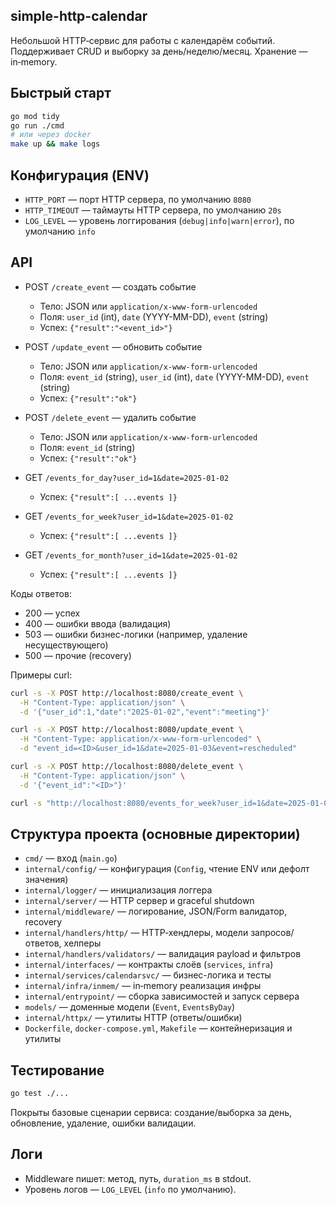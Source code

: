 ## simple-http-calendar

Небольшой HTTP‑сервис для работы с календарём событий. Поддерживает CRUD и выборку за день/неделю/месяц. Хранение — in‑memory.

## Быстрый старт
```bash
go mod tidy
go run ./cmd
# или через docker
make up && make logs
```

## Конфигурация (ENV)
- `HTTP_PORT` — порт HTTP сервера, по умолчанию `8080`
- `HTTP_TIMEOUT` — таймауты HTTP сервера, по умолчанию `20s`
- `LOG_LEVEL` — уровень логгирования (`debug|info|warn|error`), по умолчанию `info`

## API
- POST `/create_event` — создать событие
  - Тело: JSON или `application/x-www-form-urlencoded`
  - Поля: `user_id` (int), `date` (YYYY-MM-DD), `event` (string)
  - Успех: `{"result":"<event_id>"}`

- POST `/update_event` — обновить событие
  - Тело: JSON или `application/x-www-form-urlencoded`
  - Поля: `event_id` (string), `user_id` (int), `date` (YYYY-MM-DD), `event` (string)
  - Успех: `{"result":"ok"}`

- POST `/delete_event` — удалить событие
  - Тело: JSON или `application/x-www-form-urlencoded`
  - Поля: `event_id` (string)
  - Успех: `{"result":"ok"}`

- GET `/events_for_day?user_id=1&date=2025-01-02`
  - Успех: `{"result":[ ...events ]}`

- GET `/events_for_week?user_id=1&date=2025-01-02`
  - Успех: `{"result":[ ...events ]}`

- GET `/events_for_month?user_id=1&date=2025-01-02`
  - Успех: `{"result":[ ...events ]}`

Коды ответов:
- 200 — успех
- 400 — ошибки ввода (валидация)
- 503 — ошибки бизнес-логики (например, удаление несуществующего)
- 500 — прочие (recovery)

Примеры curl:
```bash
curl -s -X POST http://localhost:8080/create_event \
  -H "Content-Type: application/json" \
  -d '{"user_id":1,"date":"2025-01-02","event":"meeting"}'

curl -s -X POST http://localhost:8080/update_event \
  -H "Content-Type: application/x-www-form-urlencoded" \
  -d "event_id=<ID>&user_id=1&date=2025-01-03&event=rescheduled"

curl -s -X POST http://localhost:8080/delete_event \
  -H "Content-Type: application/json" \
  -d '{"event_id":"<ID>"}'

curl -s "http://localhost:8080/events_for_week?user_id=1&date=2025-01-02"
```

## Структура проекта (основные директории)
- `cmd/` — вход (`main.go`)
- `internal/config/` — конфигурация (`Config`, чтение ENV или дефолт значения)
- `internal/logger/` — инициализация логгера
- `internal/server/` — HTTP сервер и graceful shutdown
- `internal/middleware/` — логирование, JSON/Form валидатор, recovery
- `internal/handlers/http/` — HTTP‑хендлеры, модели запросов/ответов, хелперы
- `internal/handlers/validators/` — валидация payload и фильтров
- `internal/interfaces/` — контракты слоёв (`services`, `infra`)
- `internal/services/calendarsvc/` — бизнес-логика и тесты
- `internal/infra/inmem/` — in‑memory реализация инфры
- `internal/entrypoint/` — сборка зависимостей и запуск сервера
- `models/` — доменные модели (`Event`, `EventsByDay`)
- `internal/httpx/` — утилиты HTTP (ответы/ошибки)
- `Dockerfile`, `docker-compose.yml`, `Makefile` — контейнеризация и утилиты

## Тестирование
```bash
go test ./...
```
Покрыты базовые сценарии сервиса: создание/выборка за день, обновление, удаление, ошибки валидации.

## Логи
- Middleware пишет: метод, путь, `duration_ms` в stdout.
- Уровень логов — `LOG_LEVEL` (`info` по умолчанию).